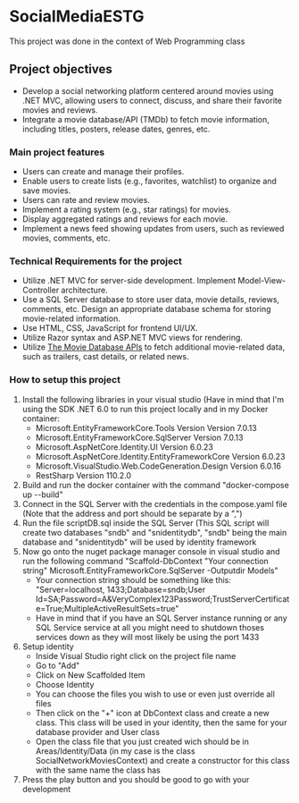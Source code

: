 # SocialMediaESTG
This project was done in the context of Web Programming class

## Project objectives
- Develop a social networking platform centered around movies using .NET MVC, allowing users to connect, discuss, and share their favorite movies and reviews.
- Integrate a movie database/API (TMDb) to fetch movie information, including titles, posters, release dates, genres, etc.

### Main project features
- Users can create and manage their profiles.
- Enable users to create lists (e.g., favorites, watchlist) to organize and save movies.
- Users can rate and review movies.
- Implement a rating system (e.g., star ratings) for movies.
- Display aggregated ratings and reviews for each movie.
- Implement a news feed showing updates from users, such as reviewed movies, comments, etc.

### Technical Requirements for the project
- Utilize .NET MVC for server-side development. Implement Model-View-Controller architecture.
- Use a SQL Server database to store user data, movie details, reviews, comments, etc. Design an appropriate database schema for storing movie-related information.
- Use HTML, CSS, JavaScript for frontend UI/UX.
- Utilize Razor syntax and ASP.NET MVC views for rendering.
- Utilize [The Movie Database APIs](https://www.themoviedb.org) to fetch additional movie-related data, such as trailers, cast details, or related news.

### How to setup this project
1. Install the following libraries in your visual studio (Have in mind that I'm using the SDK .NET 6.0 to run this project locally and in my Docker container:
    - Microsoft.EntityFrameworkCore.Tools Version Version 7.0.13
    - Microsoft.EntityFrameworkCore.SqlServer Version 7.0.13
    - Microsoft.AspNetCore.Identity.UI Version 6.0.23
    - Microsoft.AspNetCore.Identity.EntityFrameworkCore Version 6.0.23
    - Microsoft.VisualStudio.Web.CodeGeneration.Design Version 6.0.16
    - RestSharp Version 110.2.0
2. Build and run the docker container with the command "docker-compose up --build"
3. Connect in the SQL Server with the credentials in the compose.yaml file (Note that the address and port should be separate by a ",")
4. Run the file scriptDB.sql inside the SQL Server (This SQL script will create two databases "sndb" and "snidentitydb", "sndb" being the main database and "snidentitydb" will be used by identity framework
5. Now go onto the nuget package manager console in visual studio and run the following command "Scaffold-DbContext "Your connection string" Microsoft.EntityFrameworkCore.SqlServer -Outputdir Models"
    - Your connection string should be something like this: "Server=localhost, 1433;Database=sndb;User Id=SA;Password=A&VeryComplex123Password;TrustServerCertificate=True;MultipleActiveResultSets=true"
    - Have in mind that if you have an SQL Server instance running or any SQL Service service at all you might need to shutdown thoses services down as they will most likely be using the port 1433
6. Setup identity
    - Inside Visual Studio right click on the project file name 
    - Go to "Add"
    - Click on New Scaffolded Item
    - Choose Identity
    - You can choose the files you wish to use or even just override all files
    - Then click on the "+" icon at DbContext class and create a new class. This class will be used in your identity, then the same for your database provider and User class
    - Open the class file that you just created wich should be in Areas/Identity/Data (in my case is the class SocialNetworkMoviesContext) and create a constructor for this class with the same name the class has
7. Press the play button and you should be good to go with your development
